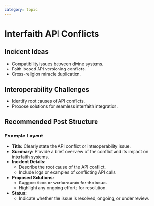 ```yaml
---
category: topic
---
```


# Interfaith API Conflicts

## Incident Ideas
- Compatibility issues between divine systems.
- Faith-based API versioning conflicts.
- Cross-religion miracle duplication.

## Interoperability Challenges
- Identify root causes of API conflicts.
- Propose solutions for seamless interfaith integration.

## Recommended Post Structure

### Example Layout

- **Title:** Clearly state the API conflict or interoperability issue.
- **Summary:** Provide a brief overview of the conflict and its impact on interfaith systems.
- **Incident Details:**
  - Describe the root cause of the API conflict.
  - Include logs or examples of conflicting API calls.
- **Proposed Solutions:**
  - Suggest fixes or workarounds for the issue.
  - Highlight any ongoing efforts for resolution.
- **Status:**
  - Indicate whether the issue is resolved, ongoing, or under review.
